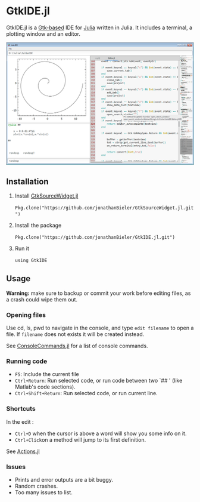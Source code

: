 # GtkIDE.jl
GtkIDE.jl is a [Gtk-based](https://github.com/JuliaLang/Gtk.jl) IDE for [Julia](https://github.com/JuliaLang/julia) written in Julia. It includes a terminal, a plotting window and an editor.

![screenshot](data/GtkIDE.png)

## Installation


1. Install [GtkSourceWidget.jl](https://github.com/jonathanBieler/GtkSourceWidget.jl)

    `Pkg.clone("https://github.com/jonathanBieler/GtkSourceWidget.jl.git")`
    
2. Install the package

    `Pkg.clone("https://github.com/jonathanBieler/GtkIDE.jl.git")`
    
3. Run it

    `using GtkIDE`
    
## Usage

**Warning:** make sure to backup or commit your work before editing files, as a crash could 
wipe them out.

### Opening files

Use cd, ls, pwd to navigate in the console, and type `edit filename` to open a file. 
If `filename` does not exists it will be created instead.

See [ConsoleCommands.jl](src/ConsoleCommands.jl) for a list of console commands.

### Running code

- `F5`: Include the current file
- `Ctrl+Return`: Run selected code, or run code between two `## ' (like Matlab's code sections).
- `Ctrl+Shift+Return`: Run selected code, or run current line.

### Shortcuts

In the edit :

- `Ctrl+D` when the cursor is above a word will show you some info on it.
- `Ctrl+Click`on a method will jump to its first definition.

See [Actions.jl](src/Actions.jl)

### Issues

- Prints and error outputs are a bit buggy.
- Random crashes.
- Too many issues to list.
